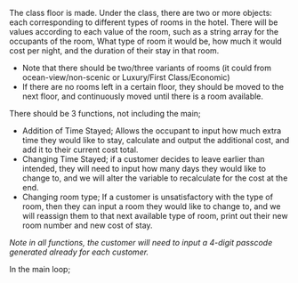 The class floor is made.
Under the class, there are two or more objects: each corresponding to different types of rooms in the hotel. There will be values according to each value of the room, such as a string
array for the occupants of the room, What type of room it would be, how much it would cost per night, and the duration of their stay in that room.

- Note that there should be two/three variants of rooms (it could from ocean-view/non-scenic or Luxury/First Class/Economic)
- If there are no rooms left in a certain floor, they should be moved to the next floor, and continuously moved until there is a room available.



There should be 3 functions, not including the main;

- Addition of Time Stayed; Allows the occupant to input how much extra time they would like to stay, calculate and output the additional cost, and
			   add it to their current cost total.
- Changing Time Stayed; if a customer decides to leave earlier than intended, they will need to input how many days they would like to change to,
			and we will alter the variable to recalculate for the cost at the end.
- Changing room type; If a customer is unsatisfactory with the type of room, then they can input a room they would like to change to, and we will reassign
		      them to that next available type of room, print out their new room number and new cost of stay.

*Note in all functions, the customer will need to input a 4-digit passcode generated already for each customer.*

In the main loop;